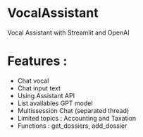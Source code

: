 # VocalAssistant
Vocal Assistant with Streamlit and OpenAI

# Features :
- Chat vocal
- Chat input text
- Using Assistant API
- List availables GPT model
- Multissession Chat (separated thread)
- Limited topics : Accounting and Taxation
- Functions : get_dossiers, add_dossier
